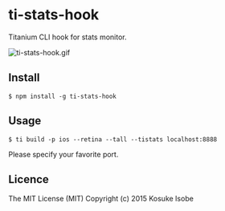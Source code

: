 # ti-stats-hook

Titanium CLI hook for stats monitor.

![ti-stats-hook.gif](ti-stats-hook.gif)

## Install

```
$ npm install -g ti-stats-hook
```

## Usage

```
$ ti build -p ios --retina --tall --tistats localhost:8888
```

Please specify your favorite port.

## Licence

The MIT License (MIT) Copyright (c) 2015 Kosuke Isobe